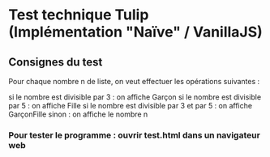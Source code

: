 # Test technique Tulip (Implémentation "Naïve" / VanillaJS)
## Consignes du test

Pour chaque nombre n de liste, on veut effectuer les opérations suivantes :

si le nombre est divisible par 3 : on affiche Garçon
si le nombre est divisible par 5 : on affiche Fille
si le nombre est divisible par 3 et par 5 : on affiche GarçonFille
sinon : on affiche le nombre n

### Pour tester le programme : ouvrir test.html dans un navigateur web
